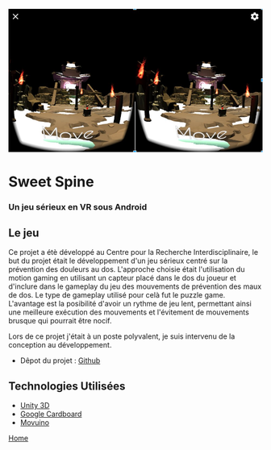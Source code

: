 ![Image du jeu](../src/Sweetspine.jpg)

# Sweet Spine

### Un jeu sérieux en VR sous Android

## Le jeu

Ce projet a étè développé au Centre pour la Recherche Interdisciplinaire, le but du projet était le développement d'un jeu sérieux centré sur la prévention des douleurs au dos.
L'approche choisie était l'utilisation du motion gaming en utilisant un capteur placé dans le dos du joueur et d'inclure dans le gameplay du jeu des mouvements de prévention des maux de dos. 
Le type de gameplay utilisé pour celà fut le puzzle game. L'avantage est la posibilité d'avoir un rythme de jeu lent, permettant ainsi une meilleure exécution des mouvements et l'évitement de mouvements brusque qui
pourrait être nocif.

Lors de ce projet j'était à un poste polyvalent, je suis intervenu de la conception au développement.

* Dêpot du projet : [Github](https://github.com/94810/SweetSpine)

## Technologies Utilisées

* [Unity 3D](https://unity3d.com/)
* [Google Cardboard](https://vr.google.com/cardboard/)
* [Movuino](https://hackaday.io/project/12591-movuino)


[Home](../index.html) 
